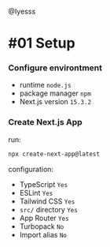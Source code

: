 @Iyesss

# #01 Setup

### Configure environtment

- runtime `node.js`
- package manager `npm`
- Next.js version `15.3.2`

### Create Next.js App

run:

```bash
npx create-next-app@latest
```

configuration:

- TypeScript `Yes`
- ESLint `Yes`
- Tailwind CSS `Yes`
- `src/` directory `Yes`
- App Router `Yes`
- Turbopack `No`
- Import alias `No`
